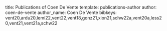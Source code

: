 title: Publications of Coen De Vente
template: publications-author
author: coen-de-vente
author_name: Coen De Vente
bibkeys: vent20,ardu20,lemi22,vent22,vent18,gonz21,xion21,schw22a,vent20a,less20,vent21,vent21a,schw22